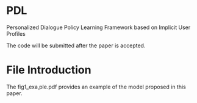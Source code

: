 # PDL
Personalized Dialogue Policy Learning Framework based on Implicit User Profiles

The code will be submitted after the paper is accepted.

# File Introduction

The fig1_exa,ple.pdf provides an example of the model proposed in this paper.
